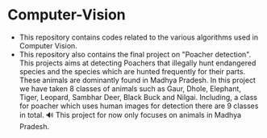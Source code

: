 # Computer-Vision
* This repository contains codes related to the various algorithms used in Computer Vision.
* This repository also contains the final project on "Poacher detection". This projects aims at detecting Poachers that illegally hunt endangered species and the species which are hunted frequently for their parts. These animals are dominantly found in Madhya Pradesh. In this project we have taken 8 classes of animals such as Gaur, Dhole, Elephant, Tiger, Leopard, Sambhar Deer, Black Buck and Nilgai. Including, a class for poacher which uses human images for detection there are 9 classes in total.
🔊 This project for now only focuses on animals in Madhya Pradesh.
